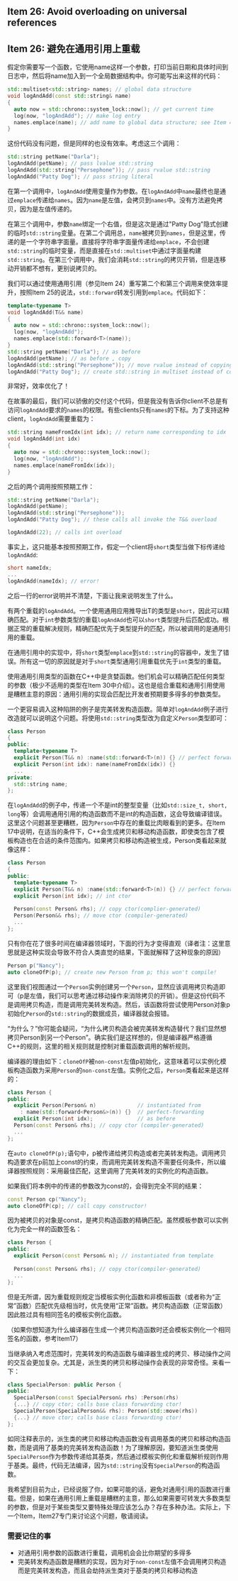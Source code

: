 ## Item 26: Avoid overloading on universal references

## Item 26: 避免在通用引用上重载

假定你需要写一个函数，它使用name这样一个参数，打印当前日期和具体时间到日志中，然后将name加入到一个全局数据结构中。你可能写出来这样的代码：

```cpp
std::multiset<std::string> names; // global data structure
void logAndAdd(const std::string& name)
{
  auto now = std::chrono::system_lock::now(); // get current time
  log(now, "logAndAdd"); // make log entry
  names.emplace(name); // add name to global data structure; see Item 42 for info on emplace
}
```

这份代码没有问题，但是同样的也没有效率。考虑这三个调用：

```cpp
std::string petName("Darla");
logAndAdd(petName); // pass lvalue std::string
logAndAdd(std::string("Persephone")); // pass rvalue std::string
logAndAdd("Patty Dog"); // pass string literal
```

在第一个调用中，`logAndAdd`使用变量作为参数。在`logAndAdd`中`name`最终也是通过`emplace`传递给`names`。因为`name`是左值，会拷贝到`names`中。没有方法避免拷贝，因为是左值传递的。

在第三个调用中，参数`name`绑定一个右值，但是这次是通过"Patty Dog"隐式创建的临时`std::string`变量。在第二个调用总，`name`被拷贝到`names`，但是这里，传递的是一个字符串字面量。直接将字符串字面量传递给`emplace`，不会创建`std::string`的临时变量，而是直接在`std::multiset`中通过字面量构建`std::string`。在第三个调用中，我们会消耗`std::string`的拷贝开销，但是连移动开销都不想有，更别说拷贝的。

我们可以通过使用通用引用（参见Item 24）重写第二个和第三个调用来使效率提升，按照Item 25的说法，`std::forward`转发引用到`emplace`。代码如下：

```cpp
template<typename T>
void logAndAdd(T&& name)
{
  auto now = std::chrono::system_lock::now();
  log(now, "logAndAdd");
  names.emplace(std::forward<T>(name));
}
std::string petName("Darla"); // as before
logAndAdd(petName); // as before , copy
logAndAdd(std::string("Persephone")); // move rvalue instead of copying it
logAndAdd("Patty Dog"); // create std::string in multiset instead of copying a temporary std::string
```

非常好，效率优化了！

在故事的最后，我们可以骄傲的交付这个代码，但是我没有告诉你client不总是有访问`logAndAdd`要求的`names`的权限。有些clients只有`names`的下标。为了支持这种client，`logAndAdd`需要重载为：

```cpp
std::string nameFromIdx(int idx); // return name corresponding to idx
void logAndAdd(int idx)
{
  auto now = std::chrono::system_lock::now();
  log(now, "logAndAdd");
  names.emplace(nameFromIdx(idx));
}
```

之后的两个调用按照预期工作：

```cpp
std::string petName("Darla");
logAndAdd(petName);
logAndAdd(std::string("Persephone")); 
logAndAdd("Patty Dog"); // these calls all invoke the T&& overload

logAndAdd(22); // calls int overload
```

事实上，这只能基本按照预期工作，假定一个client将`short`类型当做下标传递给`logAndAdd`:

```cpp
short nameIdx;
...
logAndAdd(nameIdx); // error!
```

之后一行的error说明并不清楚，下面让我来说明发生了什么。

有两个重载的`logAndAdd`。一个使用通用应用推导出T的类型是`short`，因此可以精确匹配。对于`int`参数类型的重载`logAndAdd`也可以`short`类型提升后匹配成功。根据正常的重载解决规则，精确匹配优先于类型提升的匹配，所以被调用的是通用引用的重载。

在通用引用中的实现中，将`short`类型`emplace`到`std::string`的容器中，发生了错误。所有这一切的原因就是对于`short`类型通用引用重载优先于`int`类型的重载。

使用通用引用类型的函数在C++中是贪婪函数。他们机会可以精确匹配任何类型的参数（极少不适用的类型在Item 30中介绍）。这也是组合重载和通用引用使用是糟糕主意的原因：通用引用的实现会匹配比开发者预期要多得多的参数类型。

一个更容易调入这种陷阱的例子是完美转发构造函数。简单对`logAndAdd`例子进行改造就可以说明这个问题。将使用`std::string`类型改为自定义`Person`类型即可：

```cpp
class Person
{
public:
  template<typename T>
  explicit Person(T&& n) :name(std::forward<T>(n)) {} // perfect forwarding ctor; initializes data member
  explicit Person(int idx): name(nameFromIdx(idx)) {}
  ...
private:
  std::string name;
};
```

在`logAndAdd`的例子中，传递一个不是int的整型变量（比如`std::size_t, short, long`等）会调用通用引用的构造函数而不是int的构造函数，这会导致编译错误。这里这个问题甚至更糟糕，因为`Person`中存在的重载比肉眼看到的更多。在Item 17中说明，在适当的条件下，C++会生成拷贝和移动构造函数，即使类包含了模板构造也在合适的条件范围内。如果拷贝和移动构造被生成，Person类看起来就像这样：

```cpp
class Person
{
public:
  template<typename T>
  explicit Person(T&& n) :name(std::forward<T>(n)) {} // perfect forwarding ctor
  explicit Person(int idx); // int ctor
  
  Person(const Person& rhs); // copy ctor(complier-generated)
  Person(Person&& rhs); // move ctor (compiler-generated)
  ...
};
```

只有你在花了很多时间在编译器领域时，下面的行为才变得直观（译者注：这里意思就是这种实现会导致不符合人类直觉的结果，下面就解释了这种现象的原因）

```cpp
Person p("Nancy"); 
auto cloneOfP(p); // create new Person from p; this won't compile!
```

这里我们视图通过一个`Person`实例创建另一个`Person`，显然应该调用拷贝构造即可（p是左值，我们可以思考通过移动操作来消除拷贝的开销）。但是这份代码不是调用拷贝构造，而是调用完美转发构造。然后，该函数将尝试使用Person对象p初始化`Person`的`std::string`的数据成员，编译器就会报错。

“为什么？”你可能会疑问，“为什么拷贝构造会被完美转发构造替代？我们显然想拷贝Person到另一个Person”。确实我们是这样想的，但是编译器严格遵循C++的规则，这里的相关规则就是控制对重载函数调用的解析规则。

编译器的理由如下：`cloneOfP`被`non-const`左值p初始化，这意味着可以实例化模板构造函数为采用`Person`的`non-const`左值。实例化之后，`Person`类看起来是这样的：

```cpp
class Person { 
public:   
  explicit Person(Person& n)             // instantiated from   
    : name(std::forward<Person&>(n)) {}  // perfect-forwarding                                          																				// template   
  explicit Person(int idx);              // as before
  Person(const Person& rhs); // copy ctor (compiler-generated)
  ...
};
```

在`auto cloneOfP(p);`语句中，p被传递给拷贝构造或者完美转发构造。调用拷贝构造要求在p前加上const的约束，而调用完美转发构造不需要任何条件，所以编译器按照规则：采用最佳匹配，这里调用了完美转发的实例化的构造函数。

如果我们将本例中的传递的参数改为const的，会得到完全不同的结果：

```cpp
const Person cp("Nancy"); 
auto cloneOfP(cp); // call copy constructor!
```

因为被拷贝的对象是const，是拷贝构造函数的精确匹配。虽然模板参数可以实例化为完全一样的函数签名：

```cpp
class Person {
public:
  explicit Person(const Person& n); // instantiated from template
  
  Person(const Person& rhs); // copy ctor(compiler-generated)
  ...
};
```

但是无所谓，因为重载规则规定当模板实例化函数和非模板函数（或者称为“正常”函数）匹配优先级相当时，优先使用“正常”函数。拷贝构造函数（正常函数）因此胜过具有相同签名的模板实例化函数。

（如果你想知道为什么编译器在生成一个拷贝构造函数时还会模板实例化一个相同签名的函数，参考Item17）

当继承纳入考虑范围时，完美转发的构造函数与编译器生成的拷贝、移动操作之间的交互会更加复杂。尤其是，派生类的拷贝和移动操作会表现的非常奇怪。来看一下：

```cpp
class SpecialPerson: public Person {
public:
  SpecialPerson(const SpecialPerson& rhs) :Person(rhs)
  {...} // copy ctor; calls base class forwarding ctor!
  SpecialPerson(SpecialPerson&& rhs): Person(std::move(rhs))
  {...} // move ctor; calls base class forwarding ctor!
};
```

如同注释表示的，派生类的拷贝和移动构造函数没有调用基类的拷贝和移动构造函数，而是调用了基类的完美转发构造函数！为了理解原因，要知道派生类使用`SpecialPerson`作为参数传递给其基类，然后通过模板实例化和重载解析规则作用于基类。最终，代码无法编译，因为`std::string`没有`SpecialPerson`的构造函数。

我希望到目前为止，已经说服了你，如果可能的话，避免对通用引用的函数进行重载。但是，如果在通用引用上重载是糟糕的主意，那么如果需要可转发大多数类型的参数，但是对于某些类型又要特殊处理应该怎么办？存在多种办法。实际上，下一个Item，Item27专门来讨论这个问题，敬请阅读。

### 需要记住的事

- 对通用引用参数的函数进行重载，调用机会会比你期望的多得多
- 完美转发构造函数是糟糕的实现，因为对于`non-const`左值不会调用拷贝构造而是完美转发构造，而且会劫持派生类对于基类的拷贝和移动构造